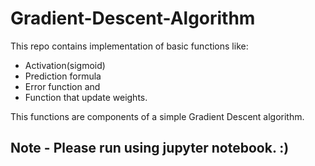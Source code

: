 # Gradient-Descent-Algorithm

This repo contains implementation of basic functions like:
- Activation(sigmoid)
- Prediction formula
- Error function and 
- Function that update weights.

This functions are components of a simple Gradient Descent algorithm.

## Note - Please run using jupyter notebook. :)
